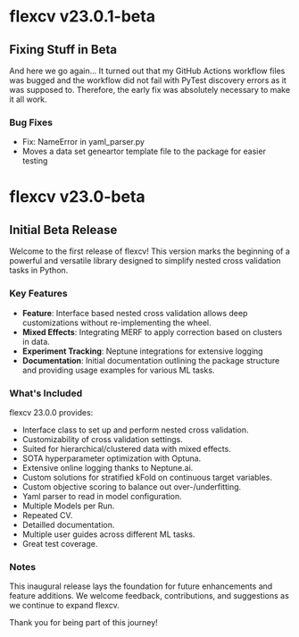 # flexcv v23.0.1-beta

## Fixing Stuff in Beta

And here we go again...
It turned out that my GitHub Actions workflow files was bugged and the workflow did not fail with PyTest discovery errors as it was supposed to.
Therefore, the early fix was absolutely necessary to make it all work.

### Bug Fixes

- Fix: NameError in yaml_parser.py
- Moves a data set geneartor template file to the package for easier testing


# flexcv v23.0-beta

## Initial Beta Release

Welcome to the first release of flexcv! This version marks the beginning of a powerful and versatile library designed to simplify nested cross validation tasks in Python.

### Key Features

- **Feature**: Interface based nested cross validation allows deep customizations without re-implementing the wheel.
- **Mixed Effects**: Integrating MERF to apply correction based on clusters in data.
- **Experiment Tracking**: Neptune integrations for extensive logging
- **Documentation**: Initial documentation outlining the package structure and providing usage examples for various ML tasks.

### What's Included

flexcv 23.0.0 provides:

- Interface class to set up and perform nested cross validation.
- Customizability of cross validation settings.
- Suited for hierarchical/clustered data with mixed effects.
- SOTA hyperparameter optimization with Optuna.
- Extensive online logging thanks to Neptune.ai.
- Custom solutions for stratified kFold on continuous target variables.
- Custom objective scoring to balance out over-/underfitting.
- Yaml parser to read in model configuration.
- Multiple Models per Run.
- Repeated CV.
- Detailled documentation.
- Multiple user guides across different ML tasks.
- Great test coverage.

### Notes

This inaugural release lays the foundation for future enhancements and feature additions. We welcome feedback, contributions, and suggestions as we continue to expand flexcv.

Thank you for being part of this journey!
